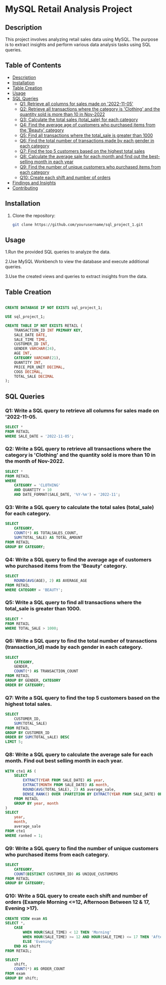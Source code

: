 # MySQL Retail Analysis Project

## Description
This project involves analyzing retail sales data using MySQL. The purpose is to extract insights and perform various data analysis tasks using SQL queries.

## Table of Contents
- [Description](#Dsecription)
- [Installation](#installation)
- [Table Creation](#table-creation)
- [Usage](#usage)
- [SQL Queries](#sql-queries)
  - [Q1: Retrieve all columns for sales made on '2022-11-05'](#q1-retrieve-all-columns-for-sales-made-on-2022-11-05)
  - [Q2: Retrieve all transactions where the category is 'Clothing' and the quantity sold is more than 10 in Nov-2022](#q2-retrieve-all-transactions-where-the-category-is-clothing-and-the-quantity-sold-is-more-than-10-in-nov-2022)
  - [Q3: Calculate the total sales (total_sale) for each category](#q3-calculate-the-total-sales-total_sale-for-each-category)
  - [Q4: Find the average age of customers who purchased items from the 'Beauty' category](#q4-find-the-average-age-of-customers-who-purchased-items-from-the-beauty-category)
  - [Q5: Find all transactions where the total_sale is greater than 1000](#q5-find-all-transactions-where-the-total_sale-is-greater-than-1000)
  - [Q6: Find the total number of transactions made by each gender in each category](#q6-find-the-total-number-of-transactions-made-by-each-gender-in-each-category)
  - [Q7: Find the top 5 customers based on the highest total sales](#q7-find-the-top-5-customers-based-on-the-highest-total-sales)
  - [Q8: Calculate the average sale for each month and find out the best-selling month in each year](#q8-calculate-the-average-sale-for-each-month-and-find-out-the-best-selling-month-in-each-year)
  - [Q9: Find the number of unique customers who purchased items from each category](#q9-find-the-number-of-unique-customers-who-purchased-items-from-each-category)
  - [Q10: Create each shift and number of orders](#q10-create-each-shift-and-number-of-orders)
- [Findings and Insights](#findings-and-insights)
- [Contributing](#contributing)


## Installation
1. Clone the repository:
   ```sh
   git clone https://github.com/yourusername/sql_project_1.git
## Usage
1.Run the provided SQL queries to analyze the data.

2.Use MySQL Workbench to view the database and execute additional queries.

3.Use the created views and queries to extract insights from the data.

## Table Creation

```sql

CREATE DATABASE IF NOT EXISTS sql_project_1;

USE sql_project_1;

CREATE TABLE IF NOT EXISTS RETAIL (
    TRANSACTION_ID INT PRIMARY KEY,
    SALE_DATE DATE,
    SALE_TIME TIME,
    CUSTOMER_ID INT,
    GENDER VARCHAR(24),
    AGE INT,
    CATEGORY VARCHAR(21),
    QUANTITY INT,
    PRICE_PER_UNIT DECIMAL,
    COGS DECIMAL,            
    TOTAL_SALE DECIMAL 
);
```
## SQL Queries 

### Q1: Write a SQL query to retrieve all columns for sales made on '2022-11-05.

```sql
SELECT * 
FROM RETAIL 
WHERE SALE_DATE = '2022-11-05';
```

### Q2: Write a SQL query to retrieve all transactions where the category is 'Clothing' and the quantity sold is more than 10 in the month of Nov-2022.

```sql
SELECT * 
FROM RETAIL 
WHERE 
    CATEGORY = 'CLOTHING' 
    AND QUANTITY > 10 
    AND DATE_FORMAT(SALE_DATE, '%Y-%m') = '2022-11';
```

### Q3: Write a SQL query to calculate the total sales (total_sale) for each category.

```sql
SELECT 
    CATEGORY,
    COUNT(*) AS TOTALSALES_COUNT, 
    SUM(TOTAL_SALE) AS TOTAL_AMOUNT
FROM RETAIL 
GROUP BY CATEGORY;
```
### Q4: Write a SQL query to find the average age of customers who purchased items from the 'Beauty' category.

```sql
SELECT 
    ROUND(AVG(AGE), 2) AS AVERAGE_AGE
FROM RETAIL
WHERE CATEGORY = 'BEAUTY';
```
### Q5: Write a SQL query to find all transactions where the total_sale is greater than 1000.

```sql
SELECT * 
FROM RETAIL 
WHERE TOTAL_SALE > 1000;
```
### Q6: Write a SQL query to find the total number of transactions (transaction_id) made by each gender in each category.

```sql
SELECT 
    CATEGORY,
    GENDER,
    COUNT(*) AS TRANSACTION_COUNT
FROM RETAIL
GROUP BY GENDER, CATEGORY
ORDER BY CATEGORY;
```

### Q7: Write a SQL query to find the top 5 customers based on the highest total sales.

```sql
SELECT 
  	CUSTOMER_ID,
  	SUM(TOTAL_SALE) 
FROM RETAIL 
GROUP BY CUSTOMER_ID
ORDER BY SUM(TOTAL_sALE) DESC
LIMIT 5;
```

### Q8: Write a SQL query to calculate the average sale for each month. Find out best selling month in each year.

```sql
WITH cte1 AS (
    SELECT 
        EXTRACT(YEAR FROM SALE_DATE) AS year,
        EXTRACT(MONTH FROM SALE_DATE) AS month,
        ROUND(AVG(TOTAL_SALE), 2) AS average_sale,
        DENSE_RANK() OVER (PARTITION BY EXTRACT(YEAR FROM SALE_DATE) ORDER BY ROUND(AVG(TOTAL_SALE), 2) DESC) AS ranked
    FROM RETAIL
    GROUP BY year, month
)
SELECT 
    year, 
    month,
    average_sale 
FROM cte1
WHERE ranked = 1;
```

### Q9: Write a SQL query to find the number of unique customers who purchased items from each category.

```sql
SELECT 
    CATEGORY,
    COUNT(DISTINCT CUSTOMER_ID) AS UNIQUE_CUSTOMERS
FROM RETAIL 
GROUP BY CATEGORY;
```

### Q10: Write a SQL query to create each shift and number of orders (Example Morning <=12, Afternoon Between 12 & 17, Evening >17).

```sql
CREATE VIEW exam AS
SELECT *,
    CASE 
        WHEN HOUR(SALE_TIME) < 12 THEN 'Morning'
        WHEN HOUR(SALE_TIME) >= 12 AND HOUR(SALE_TIME) <= 17 THEN 'Afternoon'
        ELSE 'Evening'
    END AS shift 
FROM RETAIL;

SELECT 
    shift,
    COUNT(*) AS ORDER_COUNT
FROM exam
GROUP BY shift;

```
